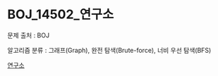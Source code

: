 # BOJ_14502_연구소
문제 출처 : BOJ

알고리즘 분류 : 그래프(Graph), 완전 탐색(Brute-force), 너비 우선 탐색(BFS)

[연구소](https://www.acmicpc.net/problem/14502)